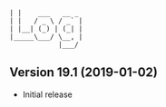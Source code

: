 ```         
| |    ___   __ _  
| |   / _ \ / _` |
| |__| (_) | (_| |
|_____\___/ \__, |
            |___/ 
```

## Version 19.1 (2019-01-02)
* Initial release
